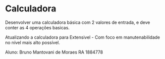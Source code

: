 # Calculadora
Desenvolver uma calculadora básica com 2 valores de entrada, e deve conter as 4 operações basicas.

Atualizando a calculadora para Extensivel - Com foco em manutenabilidade no nível mais alto possível.

Aluno: Bruno Mantovani de Moraes RA 1884778
